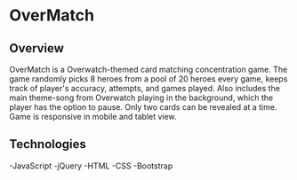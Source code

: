 # OverMatch

## Overview

OverMatch is a Overwatch-themed card matching concentration game. The game randomly picks 8 heroes from a pool of 20 heroes every game, keeps track of player's accuracy, attempts, and games played. Also includes the main theme-song from Overwatch playing in the background, which the player has the option to pause. Only two cards can be revealed at a time. Game is responsive in mobile and tablet view.

## Technologies
-JavaScript
-jQuery
-HTML
-CSS
-Bootstrap
